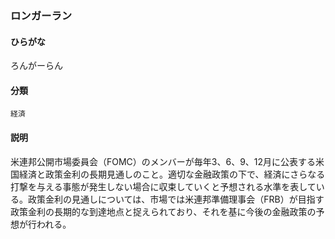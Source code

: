 <div style="display:none;">

## [あ行](securities-terms?id=あ行)
## [か行](securities-terms?id=か行)
## [さ行](securities-terms?id=さ行)
## [た行](securities-terms?id=た行)
## [な行](securities-terms?id=な行)
## [は行](securities-terms?id=は行)
## [ま行](securities-terms?id=ま行)
## [や行](securities-terms?id=や行)
## [ら行](securities-terms?id=ら行)

</div>

### ロンガーラン

#### ひらがな

ろんがーらん

#### 分類

`経済`

#### 説明

米連邦公開市場委員会（FOMC）のメンバーが毎年3、6、9、12月に公表する米国経済と政策金利の長期見通しのこと。適切な金融政策の下で、経済にさらなる打撃を与える事態が発生しない場合に収束していくと予想される水準を表している。政策金利の見通しについては、市場では米連邦準備理事会（FRB）が目指す政策金利の長期的な到達地点と捉えられており、それを基に今後の金融政策の予想が行われる。

<div style="display:none;">

## [わ行](securities-terms?id=わ行)
## [英数字・記号](securities-terms?id=英数字・記号)

</div>

